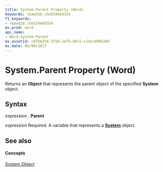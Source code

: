```yaml
---
title: System.Parent Property (Word)
keywords: vbawd10.chm154469354
f1_keywords:
- vbawd10.chm154469354
ms.prod: word
api_name:
- Word.System.Parent
ms.assetid: c8750254-5f59-1ef9-b9c5-c14ec999b20d
ms.date: 06/08/2017
---
```



# System.Parent Property (Word)

Returns an  **Object** that represents the parent object of the specified **System** object.


## Syntax

 _expression_ . **Parent**

 _expression_ Required. A variable that represents a **[System](Word.System.md)** object.


## See also


#### Concepts


[System Object](Word.System.md)

